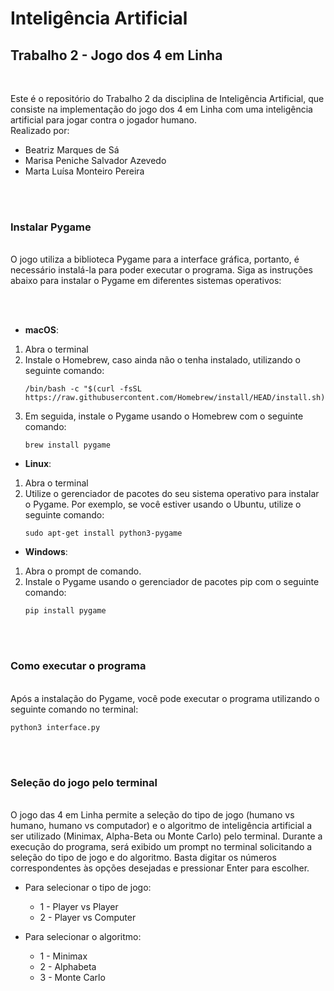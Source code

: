 # Inteligência Artificial

## Trabalho 2 - Jogo dos 4 em Linha

<br/>

Este é o repositório do Trabalho 2 da disciplina de Inteligência Artificial, que consiste na implementação do jogo dos 4 em Linha com uma inteligência artificial para jogar contra o jogador humano.
<br/>
Realizado por:
- Beatriz Marques de Sá
- Marisa Peniche Salvador Azevedo
- Marta Luísa Monteiro Pereira

<br/><br/>

### **Instalar Pygame**
<br/>
O jogo utiliza a biblioteca Pygame para a interface gráfica, portanto, é necessário instalá-la para poder executar o programa. Siga as instruções abaixo para instalar o Pygame em diferentes sistemas operativos:

<br/><br/>

- **macOS**:
1. Abra o terminal
2. Instale o Homebrew, caso ainda não o tenha instalado, utilizando o seguinte comando:
    ```
    /bin/bash -c "$(curl -fsSL https://raw.githubusercontent.com/Homebrew/install/HEAD/install.sh)"
    ```
3. Em seguida, instale o Pygame usando o Homebrew com o seguinte comando:
    ```
    brew install pygame
    ```

- **Linux**:
1. Abra o terminal
2. Utilize o gerenciador de pacotes do seu sistema operativo para instalar o Pygame. Por exemplo, se você estiver usando o Ubuntu, utilize o seguinte comando:
    ```
    sudo apt-get install python3-pygame
    ```

- **Windows**:
1. Abra o prompt de comando.
2. Instale o Pygame usando o gerenciador de pacotes pip com o seguinte comando:
    ```
    pip install pygame
    ```

<br/><br/>

### **Como executar o programa**
<br/>
Após a instalação do Pygame, você pode executar o programa utilizando o seguinte comando no terminal:

```
python3 interface.py
```

<br/><br/>

### **Seleção do jogo pelo terminal**
<br/>
O jogo das 4 em Linha permite a seleção do tipo de jogo (humano vs humano, humano vs computador) e o algoritmo de inteligência artificial a ser utilizado (Minimax, Alpha-Beta ou Monte Carlo) pelo terminal. Durante a execução do programa, será exibido um prompt no terminal solicitando a seleção do tipo de jogo e do algoritmo. Basta digitar os números correspondentes às opções desejadas e pressionar Enter para escolher.

- Para selecionar o tipo de jogo:
    - 1 - Player vs Player
    - 2 - Player vs Computer

- Para selecionar o algoritmo:
    - 1 - Minimax
    - 2 - Alphabeta
    - 3 - Monte Carlo
